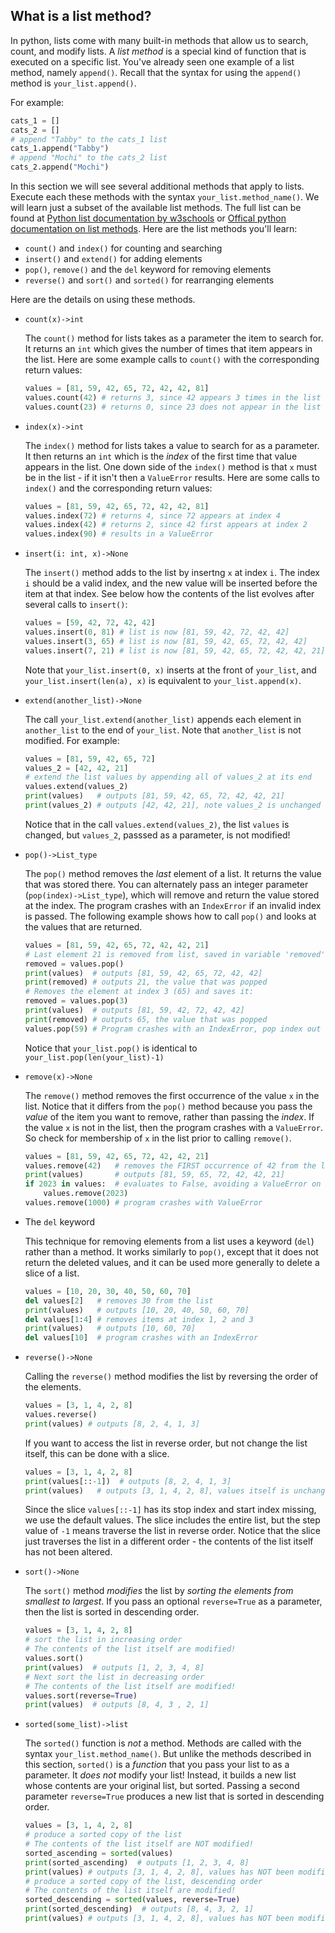 ## What is a list method?

In python, lists come with many built-in methods that allow us to search, count, and modify lists. A *list method* is a special kind of function that is executed on a specific list. You've already seen one example of a list method, namely `append()`. Recall that the syntax for using the `append()` method is `your_list.append()`.

For example:
```python
cats_1 = []
cats_2 = []
# append "Tabby" to the cats_1 list
cats_1.append("Tabby")
# append "Mochi" to the cats_2 list
cats_2.append("Mochi")
```

In this section we will see several additional methods that apply to lists. Execute each these methods with the syntax `your_list.method_name()`.  We will learn just a subset of the available list methods. The full list can be found at [Python list documentation by w3schools](https://www.w3schools.com/python/python_ref_list.asp) or [Offical python documentation on list methods](https://docs.python.org/3/tutorial/datastructures.html). Here are the list methods you'll learn:
- `count()` and `index()` for counting and searching
- `insert()` and `extend()` for adding elements
- `pop()`, `remove()` and the `del` keyword for removing elements
- `reverse()` and `sort()` and `sorted()` for rearranging elements

Here are the details on using these methods.

<ul>
<li> 

`count(x)->int`

The `count()` method for lists takes as a parameter the item to search for. It returns an `int` which gives the number of times that item appears in the list. Here are some example calls to `count()` with the corresponding return values:

```python
values = [81, 59, 42, 65, 72, 42, 42, 81]
values.count(42) # returns 3, since 42 appears 3 times in the list
values.count(23) # returns 0, since 23 does not appear in the list
```
</li>

<li> 

`index(x)->int`

The `index()` method for lists takes a value to search for as a parameter. It then returns an `int` which is the *index* of the first time that value appears in the list. One down side of the `index()` method is that `x` must be in the list - if it isn't then a `ValueError` results. Here are some calls to `index()` and the corresponding return values:

```python
values = [81, 59, 42, 65, 72, 42, 42, 81]
values.index(72) # returns 4, since 72 appears at index 4
values.index(42) # returns 2, since 42 first appears at index 2
values.index(90) # results in a ValueError
```
</li>

<li>

`insert(i: int, x)->None`

The `insert()` method adds to the list by insertng `x` at index `i`. The index `i` should be a valid index, and the new value will be inserted before the item at that index.
See below how the contents of the list evolves after several calls to `insert()`:

```python
values = [59, 42, 72, 42, 42]
values.insert(0, 81) # list is now [81, 59, 42, 72, 42, 42]
values.insert(3, 65) # list is now [81, 59, 42, 65, 72, 42, 42]
values.insert(7, 21) # list is now [81, 59, 42, 65, 72, 42, 42, 21]
```
Note that `your_list.insert(0, x)` inserts at the front of `your_list`, and `your_list.insert(len(a), x)` is equivalent to `your_list.append(x)`.
</li>

<li>

`extend(another_list)->None`

The call `your_list.extend(another_list)` appends each element in `another_list` to the end of `your_list`. Note that `another_list` is not modified. For example:

```python
values = [81, 59, 42, 65, 72]
values_2 = [42, 42, 21]
# extend the list values by appending all of values_2 at its end
values.extend(values_2)
print(values)   # outputs [81, 59, 42, 65, 72, 42, 42, 21]
print(values_2) # outputs [42, 42, 21], note values_2 is unchanged
```

Notice that in the call `values.extend(values_2)`, the list `values` is changed, but `values_2`, passsed as a parameter, is not modified!
</li>
<li>

`pop()->List_type`

The `pop()` method removes the *last* element of a list. It returns the value that was stored there. You can alternately pass an integer parameter (`pop(index)->List_type`), which will remove and return the value stored at the index. The program crashes with an `IndexError` if an invalid index is passed. The following example shows how to call `pop()` and looks at the values that are returned.

```python
values = [81, 59, 42, 65, 72, 42, 42, 21]
# Last element 21 is removed from list, saved in variable 'removed':
removed = values.pop()
print(values)  # outputs [81, 59, 42, 65, 72, 42, 42]
print(removed) # outputs 21, the value that was popped
# Removes the element at index 3 (65) and saves it:
removed = values.pop(3)
print(values)  # outputs [81, 59, 42, 72, 42, 42]
print(removed) # outputs 65, the value that was popped
values.pop(59) # Program crashes with an IndexError, pop index out of range
```

Notice that `your_list.pop()` is identical to `your_list.pop(len(your_list)-1)`
</li>


<li>

`remove(x)->None`

The `remove()` method removes the first occurrence of the value `x` in the list. Notice that it differs from the `pop()` method because you pass the *value* of the item you want to remove, rather than passing the *index*. If the value `x` is not in the list, then the program crashes with a `ValueError`. So check for membership of `x` in the list prior to calling `remove()`.

```python
values = [81, 59, 42, 65, 72, 42, 42, 21]
values.remove(42)   # removes the FIRST occurrence of 42 from the list
print(values)       # outputs [81, 59, 65, 72, 42, 42, 21]
if 2023 in values:  # evaluates to False, avoiding a ValueError on the next line
    values.remove(2023) 
values.remove(1000) # program crashes with ValueError
```
</li>

<li> 

The `del` keyword

This technique for removing elements from a list uses a keyword (`del`) rather than a method. It works similarly to `pop()`, except that it does not return the deleted values, and it can be used more generally to delete a slice of a list.

```python
values = [10, 20, 30, 40, 50, 60, 70]
del values[2]   # removes 30 from the list
print(values)   # outputs [10, 20, 40, 50, 60, 70]
del values[1:4] # removes items at index 1, 2 and 3
print(values)   # outputs [10, 60, 70]
del values[10]  # program crashes with an IndexError
```
</li>

<li>

`reverse()->None`

Calling the `reverse()` method modifies the list by reversing the order of the elements.

```python
values = [3, 1, 4, 2, 8]
values.reverse()
print(values) # outputs [8, 2, 4, 1, 3]
```

If you want to access the list in reverse order, but not change the list itself, this can be done with a slice.

```python
values = [3, 1, 4, 2, 8]
print(values[::-1])  # outputs [8, 2, 4, 1, 3]
print(values)   # outputs [3, 1, 4, 2, 8], values itself is unchanged
```
Since the slice `values[::-1]` has its stop index and start index missing, we use the default values. The slice includes the entire list, but the step value of `-1` means traverse the list in reverse order. Notice that the slice just traverses the list in a different order - the contents of the list itself has not been altered.

</li>

<li>

`sort()->None`

The `sort()` method *modifies* the list by *sorting the elements from smallest to largest*. If you pass an optional `reverse=True` as a parameter, then the list is sorted in descending order.

```python
values = [3, 1, 4, 2, 8]
# sort the list in increasing order
# The contents of the list itself are modified!
values.sort()
print(values)  # outputs [1, 2, 3, 4, 8]
# Next sort the list in decreasing order
# The contents of the list itself are modified!
values.sort(reverse=True)
print(values)  # outputs [8, 4, 3 , 2, 1]
```
</li>

<li>

`sorted(some_list)->list`

The `sorted()` function is *not* a method. Methods are called with the syntax `your_list.method_name()`. But unlike the methods described in this section, `sorted()` is a *function* that you pass your list to as a parameter. It *does not* modify your list! Instead, it builds a new list whose contents are your original list, but sorted. Passing a second parameter `reverse=True` produces a new list that is sorted in descending order.

```python
values = [3, 1, 4, 2, 8]
# produce a sorted copy of the list
# The contents of the list itself are NOT modified!
sorted_ascending = sorted(values)
print(sorted_ascending)  # outputs [1, 2, 3, 4, 8]
print(values) # outputs [3, 1, 4, 2, 8], values has NOT been modified
# produce a sorted copy of the list, descending order
# The contents of the list itself are modified!
sorted_descending = sorted(values, reverse=True)
print(sorted_descending)  # outputs [8, 4, 3, 2, 1]
print(values) # outputs [3, 1, 4, 2, 8], values has NOT been modified
```

</ul>
